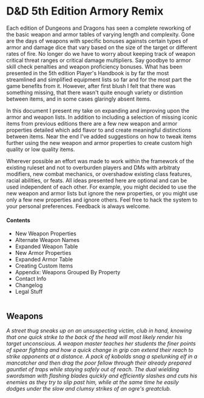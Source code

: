 # D&D 5th Edition Armory Remix

Each edition of Dungeons and Dragons has seen a complete reworking of the basic weapon and armor tables of varying length and complexity. Gone are the days of weapons with specific bonuses againsts certain types of armor and damage dice that vary based on the size of the target or different rates of fire. No longer do we have to worry about keeping track of weapon critical threat ranges or critical damage multipliers. Say goodbye to armor skill check penalties and weapon proficiency bonuses. What has been presented in the 5th edition Player's Handbook is by far the most streamlined and simplified equipment lists so far and for the most part the game benefits from it. However, after first blush I felt that there was something missing, that there wasn't quite enough variety or distintion between items, and in some cases glaringly absent items.

In this document I present my take on expanding and improving upon the armor and weapon lists. In addition to including a selection of missing iconic items from previous editions there are a few new weapon and armor properties detailed which add flavor to and create meaningful distinctions between items. Near the end I've added suggestions on how to tweak items further using the new weapon and armor properties to create custom high quality or low quality items. 

Wherever possible an effort was made to work within the framework of the existing ruleset and not to overburden players and DMs with arbitraty modifiers, new combat mechanics, or overshadow existing class features, racial abilities, or feats. All ideas presented here are optional and can be used independent of each other. For example, you might decided to use the new weapon and armor lists but ignore the new properties, or you might use only a few new properties and ignore others. Feel free to hack the system to your personal preferences. Feedback is always welcome.

#### Contents
* New Weapon Properties
* Alternate Weapon Names
* Expanded Weapon Table
* New Armor Properties
* Expanded Armor Table
* Creating Custom Items
* Appendix: Weapons Grouped By Property
* Contact Info
* Changelog
* Legal Stuff
```
```
## Weapons
*A street thug sneaks up on an unsuspecting victim, club in hand, knowing that one quick strike to the back of the head will most likely render his target unconscious. A weapon master teaches her students the finer points of spear fighting and how a quick change in grip can extend their reach to strike opponents at a distance. A pack of kobolds snag a spelunking elf in a mancatcher and then drag the poor fellow through their already prepared gauntlet of traps while staying safely out of reach. The dual wielding swordsman with flashing blades quickly and efficiently slashes and cuts his enemies as they try to slip past him, while at the same time he easily dodges under the slow and clumsy strikes of an ogre's greatclub.*